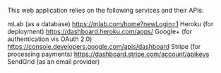 This web application relies on the following services and their APIs:

mLab (as a database)
https://mlab.com/home?newLogin=1
Heroku (for deployment)
https://dashboard.heroku.com/apps/
Google+ (for authentication vis OAuth 2.0)
https://console.developers.google.com/apis/dashboard
Stripe (for processing payments)
https://dashboard.stripe.com/account/apikeys
SendGrid (as an email provider)
